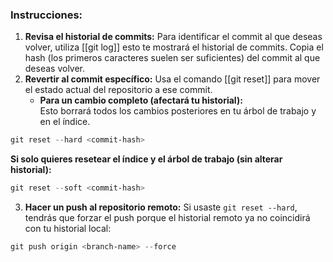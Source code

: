 ### Instrucciones:

1. **Revisa el historial de commits:** Para identificar el commit al que deseas volver, utiliza [[git log]] esto te mostrará el historial de commits. Copia el hash (los primeros caracteres suelen ser suficientes) del commit al que deseas volver.
2. **Revertir al commit específico:** Usa el comando [[git reset]] para mover el estado actual del repositorio a ese commit.
    - **Para un cambio completo (afectará tu historial):**    
	    Esto borrará todos los cambios posteriores en tu árbol de trabajo y en el índice.     
```powershell 
git reset --hard <commit-hash>        
```
           
**Si solo quieres resetear el índice y el árbol de trabajo (sin alterar historial):**
```powershell
git reset --soft <commit-hash>
```
        
3. **Hacer un push al repositorio remoto:** Si usaste `git reset --hard`, tendrás que forzar el push porque el historial remoto ya no coincidirá con tu historial local:
```powershell
git push origin <branch-name> --force
```    
